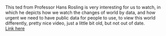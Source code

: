 This ted from Professor Hans Rosling is very interesting for us to watch, in which he depicts how we watch the changes of world by data, and how urgent we need to have public data for people to use, to view this world differently,
pretty nice video, just a little bit old, but not out of date.<br>
[Link here](https://www.ted.com/talks/hans_rosling_the_best_stats_you_ve_ever_seen#t-1038425)
